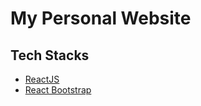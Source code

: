 # My Personal Website

## Tech Stacks
- [ReactJS](https://reactjs.org)
- [React Bootstrap](https://react-bootstrap.github.io)
